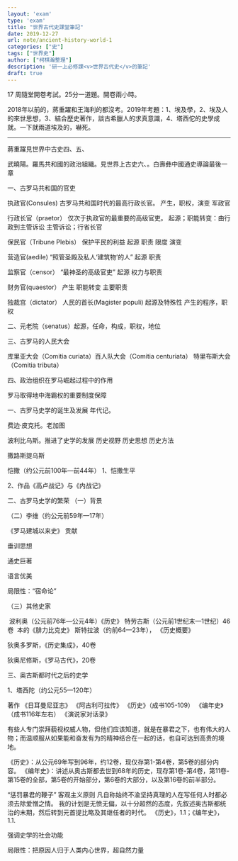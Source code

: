 ```yaml
---
layout: 'exam'
type: 'exam'
title: "世界古代史課堂筆記"
date: 2019-12-27
url: note/ancient-history-world-1
categories: ["史"]
tags: ["世界史"]
author: ["柯棋瀚整理"]
description: '研一上必修課<v>世界古代史</v>的筆記'
draft: true
---
```


17 周隨堂開卷考試。25分一道題。開卷兩小時。</p></des>

2018年以前的，蔣重躍和王海利的都沒考。2019年考題：1、埃及學，2、埃及人的來世思想，3、結合歷史著作，談古希臘人的求真意識，4、塔西佗的史學成就。一下就兩道埃及的，嚇死。

-----

蔣重躍見世界中古史四、五、

武曉陽。羅馬共和國的政治組織。見世界上古史六、。白壽彝中國通史導論最後一章

 一、古罗马共和国的官吏

 执政官(Consules)  古罗马共和国时代的最高行政长官。 产生，职权，演变 军政官

 行政长官（praetor） 仅次于执政官的最重要的高级官吏。 起源；职能转变：由行政到主管诉讼 主管诉讼；行省长官

保民官（Tribune Plebis）   保护平民的利益  起源  职责  限度  演变

营造官(aedile)  “照管圣殿及私人‘建筑物’的人”  起源  职责

 监察官（censor） “最神圣的高级官吏”  起源  权力与职责

 财务官(quaestor）   产生   职能转变   主要职责

独裁宫（dictator）  人民的首长(Magister populi)  起源及特殊性  产生的程序，职权

 二、元老院（senatus）起源，任命，构成，职权，地位

三、古罗马的人民大会

 库里亚大会（Comitia curiata）百人队大会（Comitia centuriata） 特里布斯大会（Comitia tributa）

 四、政治组织在罗马崛起过程中的作用

   罗马取得地中海霸权的重要制度保障

  一、古罗马史学的诞生及发展         年代记。

费边·皮克托。老加图

波利比乌斯。推进了史学的发展
            历史视野
       历史思想
       历史方法   

撒路斯提乌斯

恺撒（约公元前100年—前44年）
      1、恺撒生平

   2、作品《高卢战记》与《内战记》

 二、古罗马史学的繁荣
   （一）背景

 （二）李维（约公元前59年—17年）

  《罗马建城以来史》
   贡献

   垂训思想

   通史巨著

   语言优美

   局限性：“宿命论”

（三）其他史家

​    波利奥（公元前76年—公元4年）《历史》
  特劳古斯（公元前1世纪末—1世纪）46卷
​           本的《腓力比克史》
  斯特拉波（约前64—23年）， 《历史概要》

 狄奥多罗斯，《历史集成》，40卷

   狄奥尼修斯，《罗马古代》，20卷

三、奥古斯都时代之后的史学

 1、塔西陀（约公元55—120年）

   著作
  《日耳曼尼亚志》
  《阿古利可拉传》
  《历史》（成书105-109）
  《编年史》（成书116年左右）
  《演说家对话录》

​    有些人专门崇拜藐视权威人物，但他们应该知道，就是在暴君之下，也有伟大的人物；而温顺服从如果能和奋发有为的精神结合在一起的话，也自可达到高贵的境地。

 《历史》：从公元69年写到96年，约12卷，现仅存第1-第4卷，第5卷的部分内容。
 《编年史》：讲述从奥古斯都去世到68年的历史，现存第1卷-第4卷，第11卷-第15卷的全部，第5卷的开始部分，第6卷的大部分，以及第16卷的前半部分。

 “惩罚暴君的鞭子”
   客观主义原则
      凡自称始终不渝坚持真理的人在写任何人时都必须去除爱憎之情。
     我的计划是无愤无偏，以十分超然的态度，先叙述奥古斯都统治的末期，然后转到元首提比略及其继任者的时代。
             《历史》，1.1；《编年史》，1.1.

  强调史学的社会功能

  局限性：把原因人归于人类内心世界，超自然力量
